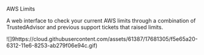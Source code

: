 AWS Limits

A web interface to check your current AWS limits through a combination of TrustedAdvisor and previous support tickets that raised limits.

![]9https://cloud.githubusercontent.com/assets/61387/17681305/f5e65a20-6312-11e6-8253-ab279f06e94c.gif)